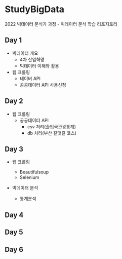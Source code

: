 # StudyBigData
2022 빅데이터 분석가 과정 - 빅데이터 분석 학습 리포지토리


## Day 1
- 빅데이터 개요
  - 4차 산업혁명
  - 빅데이터 이해와 활용
- 웹 크롤링
  - 네이버 API
  - 공공데이터 API 사용신청

## Day 2
- 웹 크롤링
  - 공공데이터 API
    - csv 처리(출입국관광통계)
    - db 처리(부산 갈맷길 코스)
  
## Day 3
- 웹 크롤링
  - Beautifulsoup
  - Selenium

- 빅데이터 분석
  - 통계분석

## Day 4

## Day 5

## Day 6
